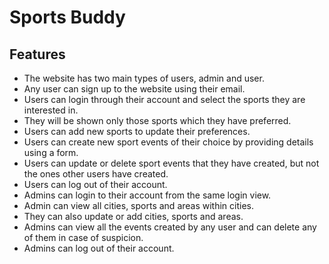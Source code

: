 # Sports Buddy 

## Features
- The website has two main types of users, admin and user.
- Any user can sign up to the website using their email.
- Users can login through their account and select the sports they are interested in.
- They will be shown only those sports which they have preferred.
- Users can add new sports to update their preferences.
- Users can create new sport events of their choice by providing details using a
form.
- Users can update or delete sport events that they have created, but not the ones
other users have created.
- Users can log out of their account.
- Admins can login to their account from the same login view.
- Admin can view all cities, sports and areas within cities.
- They can also update or add cities, sports and areas.
- Admins can view all the events created by any user and can delete any of them
in case of suspicion.
- Admins can log out of their account.
